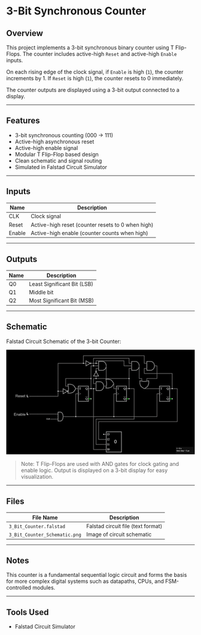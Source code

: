 # 3-Bit Synchronous Counter

## Overview
This project implements a 3-bit synchronous binary counter using T Flip-Flops. The counter includes active-high `Reset` and active-high `Enable` inputs.

On each rising edge of the clock signal, if `Enable` is high (`1`), the counter increments by 1. If `Reset` is high (`1`), the counter resets to 0 immediately.

The counter outputs are displayed using a 3-bit output connected to a display.

---

## Features
- 3-bit synchronous counting (000 → 111)
- Active-high asynchronous reset
- Active-high enable signal
- Modular T Flip-Flop based design
- Clean schematic and signal routing
- Simulated in Falstad Circuit Simulator

---

## Inputs
| Name     | Description                              |
|----------|------------------------------------------|
| CLK      | Clock signal                            |
| Reset    | Active-high reset (counter resets to 0 when high)  |
| Enable   | Active-high enable (counter counts when high)|

---

## Outputs
| Name | Description               |
|------|---------------------------|
| Q0   | Least Significant Bit (LSB) |
| Q1   | Middle bit                 |
| Q2   | Most Significant Bit (MSB) |

---

## Schematic
Falstad Circuit Schematic of the 3-bit Counter:

![3-Bit Counter Schematic](3_Bit_Counter_Schematic.png)

> Note: T Flip-Flops are used with AND gates for clock gating and enable logic. Output is displayed on a 3-bit display for easy visualization.

---

## Files
| File Name                   | Description                    |
|----------------------------|--------------------------------|
| `3_Bit_Counter.falstad`    | Falstad circuit file (text format) |
| `3_Bit_Counter_Schematic.png` | Image of circuit schematic |

---

## Notes
This counter is a fundamental sequential logic circuit and forms the basis for more complex digital systems such as datapaths, CPUs, and FSM-controlled modules.

---

## Tools Used
- Falstad Circuit Simulator
